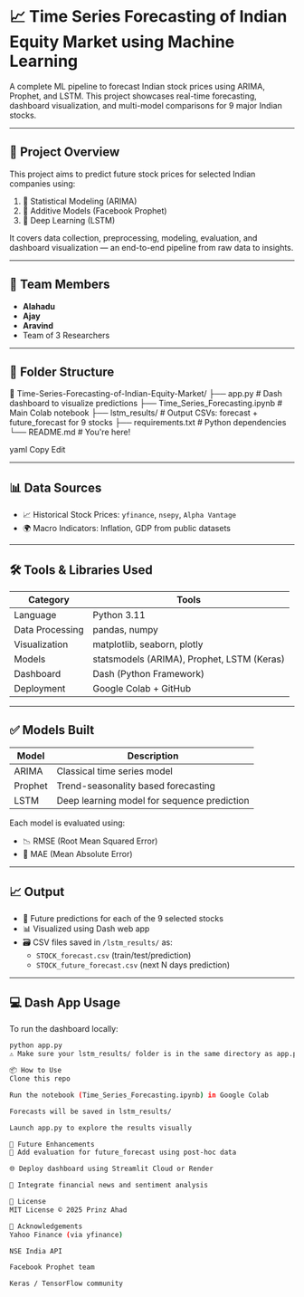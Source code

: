 
# 📈 Time Series Forecasting of Indian Equity Market using Machine Learning

A complete ML pipeline to forecast Indian stock prices using ARIMA, Prophet, and LSTM. This project showcases real-time forecasting, dashboard visualization, and multi-model comparisons for 9 major Indian stocks.

---

## 🚀 Project Overview

This project aims to predict future stock prices for selected Indian companies using:
1. 🔢 Statistical Modeling (ARIMA)
2. 📐 Additive Models (Facebook Prophet)
3. 🧠 Deep Learning (LSTM)

It covers data collection, preprocessing, modeling, evaluation, and dashboard visualization — an end-to-end pipeline from raw data to insights.

---

## 🧠 Team Members

- **Alahadu** 
- **Ajay**
- **Aravind**
- Team of 3 Researchers
---

## 📂 Folder Structure

📁 Time-Series-Forecasting-of-Indian-Equity-Market/
├── app.py # Dash dashboard to visualize predictions
├── Time_Series_Forecasting.ipynb # Main Colab notebook
├── lstm_results/ # Output CSVs: forecast + future_forecast for 9 stocks
├── requirements.txt # Python dependencies
└── README.md # You're here!

yaml
Copy
Edit

---

## 📊 Data Sources

- 📈 Historical Stock Prices: `yfinance`, `nsepy`, `Alpha Vantage`
- 🌍 Macro Indicators: Inflation, GDP from public datasets

---

## 🛠️ Tools & Libraries Used

| Category         | Tools                                      |
|------------------|---------------------------------------------|
| Language         | Python 3.11                                 |
| Data Processing  | pandas, numpy                               |
| Visualization    | matplotlib, seaborn, plotly                 |
| Models           | statsmodels (ARIMA), Prophet, LSTM (Keras)  |
| Dashboard        | Dash (Python Framework)                     |
| Deployment       | Google Colab + GitHub                       |

---

## ✅ Models Built

| Model   | Description                                      |
|---------|--------------------------------------------------|
| ARIMA   | Classical time series model                      |
| Prophet | Trend-seasonality based forecasting              |
| LSTM    | Deep learning model for sequence prediction      |

Each model is evaluated using:
- 📉 RMSE (Root Mean Squared Error)
- 📏 MAE (Mean Absolute Error)

---

## 📈 Output

- 🔮 Future predictions for each of the 9 selected stocks
- 📊 Visualized using Dash web app
- 🗃️ CSV files saved in `/lstm_results/` as:
  - `STOCK_forecast.csv` (train/test/prediction)
  - `STOCK_future_forecast.csv` (next N days prediction)

---

## 💻 Dash App Usage

To run the dashboard locally:

```bash
python app.py
⚠️ Make sure your lstm_results/ folder is in the same directory as app.py.

📦 How to Use
Clone this repo

Run the notebook (Time_Series_Forecasting.ipynb) in Google Colab

Forecasts will be saved in lstm_results/

Launch app.py to explore the results visually

🔭 Future Enhancements
🧪 Add evaluation for future_forecast using post-hoc data

🌐 Deploy dashboard using Streamlit Cloud or Render

🧾 Integrate financial news and sentiment analysis

📜 License
MIT License © 2025 Prinz Ahad

🙌 Acknowledgements
Yahoo Finance (via yfinance)

NSE India API

Facebook Prophet team

Keras / TensorFlow community
